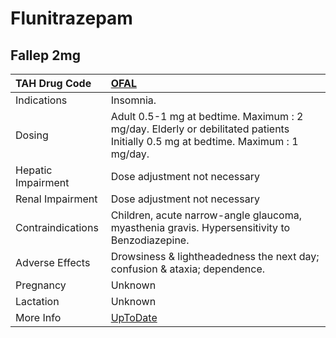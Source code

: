 # Flunitrazepam

## Fallep 2mg

| TAH Drug Code      | [OFAL](https://www.tahsda.org.tw/drugs/hissearch.php?drug_code=OFAL)                                                            |
|:-------------------|:--------------------------------------------------------------------------------------------------------------------------------|
| Indications        | Insomnia.                                                                                                                       |
| Dosing             | Adult 0.5-1 mg at bedtime. Maximum : 2 mg/day. Elderly or debilitated patients Initially 0.5 mg at bedtime. Maximum : 1 mg/day. |
| Hepatic Impairment | Dose adjustment not necessary                                                                                                   |
| Renal Impairment   | Dose adjustment not necessary                                                                                                   |
| Contraindications  | Children, acute narrow-angle glaucoma, myasthenia gravis. Hypersensitivity to Benzodiazepine.                                   |
| Adverse Effects    | Drowsiness & lightheadedness the next day; confusion & ataxia; dependence.                                                      |
| Pregnancy          | Unknown                                                                                                                         |
| Lactation          | Unknown                                                                                                                         |
| More Info          | [UpToDate](https://www.uptodate.com/contents/flunitrazepam-drug-information)                                                    |


